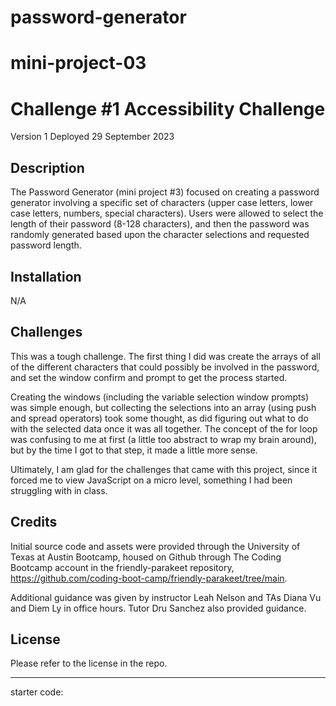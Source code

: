 # password-generator
# mini-project-03
# Challenge #1 Accessibility Challenge

Version 1
Deployed 29 September 2023

## Description

The Password Generator (mini project #3) focused on creating a password generator involving a specific set of characters (upper case letters, lower case letters, numbers, special characters). Users were allowed to select the length of their password (8-128 characters), and then the password was randomly generated based upon the character selections and requested password length.

## Installation

N/A

## Challenges

This was a tough challenge. The first thing I did was create the arrays of all of the different characters that could possibly be involved in the password, and set the window confirm and prompt to get the process started. 

Creating the windows (including the variable selection window prompts) was simple enough, but collecting the selections into an array (using push and spread operators) took some thought, as did figuring out what to do with the selected data once it was all together. The concept of the for loop was confusing to me at first (a little too abstract to wrap my brain around), but by the time I got to that step, it made a little more sense. 

Ultimately, I am glad for the challenges that came with this project, since it forced me to view JavaScript on a micro level, something I had been struggling with in class.

## Credits

Initial source code and assets were provided through the University of Texas at Austin Bootcamp, housed on Github through The Coding Bootcamp account in the friendly-parakeet repository, https://github.com/coding-boot-camp/friendly-parakeet/tree/main.

Additional guidance was given by instructor Leah Nelson and TAs Diana Vu and Diem Ly in office hours. Tutor Dru Sanchez also provided guidance.



## License

Please refer to the license in the repo.

---

starter code: 